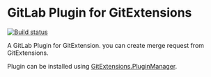 # GitLab Plugin for GitExtensions 
[![Build status](https://ci.appveyor.com/api/projects/status/108rnxuetcv9aopk?svg=true)](https://ci.appveyor.com/project/ahmeturun/gitextensions-gitlab)

A GitLab Plugin for GitExtension. you can create merge request from GitExtensions.

Plugin can be installed using [GitExtensions.PluginManager](https://github.com/gitextensions/gitextensions.pluginmanager). 
